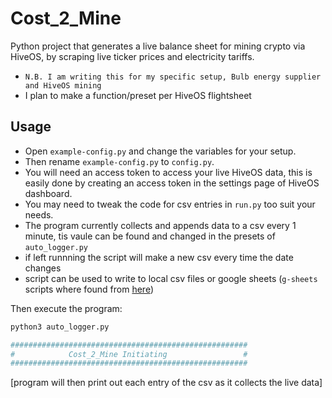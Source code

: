 # Cost_2_Mine
Python project that generates a live balance sheet for mining crypto via HiveOS, by scraping live ticker prices and electricity tariffs.

 - `N.B. I am writing this for my specific setup, Bulb energy supplier and HiveOS mining` 
 - I plan to make a function/preset per HiveOS flightsheet

## Usage 
 - Open `example-config.py` and change the variables for your setup.
 - Then rename `example-config.py` to `config.py`.
 - You will need an access token to access your live HiveOS data, this is easily done by creating an access token in the settings page of HiveOS dashboard. 
 - You may need to tweak the code for csv entries in `run.py` too suit your needs. 
 - The program currently collects and appends data to a csv every 1 minute, tis vaule can be found and changed in the presets of `auto_logger.py` 
 - if left runnning the script will make a new csv every time the date changes
 - script can be used to write to local csv files or google sheets (`g-sheets` scripts where found from [here](https://blog.coupler.io/python-to-google-sheets/))

 Then execute the program:

```py
python3 auto_logger.py
```
```bash
#####################################################
#            Cost_2_Mine Initiating                 #
#####################################################
```
[program will then print out each entry of the csv as it collects the live data]

